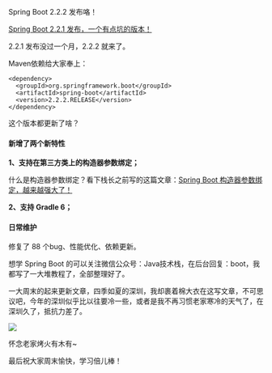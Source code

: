 
Spring Boot 2.2.2 发布咯！

[Spring Boot 2.2.1 发布，一个有点坑的版本！](https://mp.weixin.qq.com/s/zkDj73GVtE4oBaK2ucHfLw)

2.2.1 发布没过一个月，2.2.2 就来了。

Maven依赖给大家奉上：

```
<dependency>
  <groupId>org.springframework.boot</groupId>
  <artifactId>spring-boot</artifactId>
  <version>2.2.2.RELEASE</version>
</dependency>
```

这个版本都更新了啥？

#### 新增了两个新特性

**1、支持在第三方类上的构造器参数绑定；**

什么是构造器参数绑定？看下栈长之前写的这篇文章：[Spring Boot 构造器参数绑定，越来越强大了！](https://mp.weixin.qq.com/s/mk1nB4_EHSjMaQqJ_RAz8w)

**2、支持 Gradle 6；**

#### 日常维护

修复了 88 个bug、性能优化、依赖更新。

想学 Spring Boot 的可以关注微信公众号：Java技术栈，在后台回复：boot，我都写了一大堆教程了，全部整理好了。

一大周末的起来更新文章，四季如夏的深圳，我却裹着棉大衣在这写文章，不可思议吧，今年的深圳似乎比以往要冷一些，或者是我不再习惯老家寒冷的天气了，在深圳久了，抵抗力差了。

![](http://img.javastack.cn/20191207113352.png)

怀念老家烤火有木有~

最后祝大家周末愉快，学习倍儿棒！

